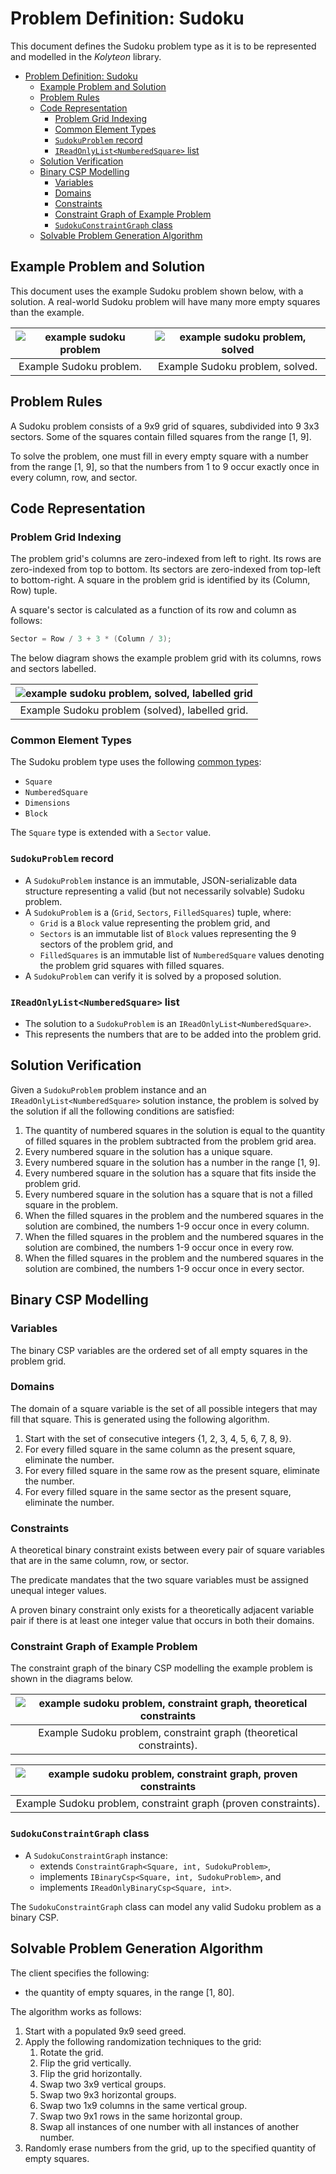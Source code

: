 # Problem Definition: Sudoku

This document defines the Sudoku problem type as it is to be represented and modelled in the *Kolyteon* library.

- [Problem Definition: Sudoku](#problem-definition-sudoku)
  - [Example Problem and Solution](#example-problem-and-solution)
  - [Problem Rules](#problem-rules)
  - [Code Representation](#code-representation)
    - [Problem Grid Indexing](#problem-grid-indexing)
    - [Common Element Types](#common-element-types)
    - [`SudokuProblem` record](#sudokuproblem-record)
    - [`IReadOnlyList<NumberedSquare>` list](#ireadonlylistnumberedsquare-list)
  - [Solution Verification](#solution-verification)
  - [Binary CSP Modelling](#binary-csp-modelling)
    - [Variables](#variables)
    - [Domains](#domains)
    - [Constraints](#constraints)
    - [Constraint Graph of Example Problem](#constraint-graph-of-example-problem)
    - [`SudokuConstraintGraph` class](#sudokuconstraintgraph-class)
  - [Solvable Problem Generation Algorithm](#solvable-problem-generation-algorithm)

## Example Problem and Solution

This document uses the example Sudoku problem shown below, with a solution. A real-world Sudoku problem will have many more empty squares than the example.

| ![example sudoku problem](media/example-problems-sudoku-problem.png) | ![example sudoku problem, solved](media/example-problems-sudoku-problem-solved.png) |
|:--------------------------------------------------------------------:|:-----------------------------------------------------------------------------------:|
|                       Example Sudoku problem.                        |                           Example Sudoku problem, solved.                           |

## Problem Rules

A Sudoku problem consists of a 9x9 grid of squares, subdivided into 9 3x3 sectors. Some of the squares contain filled squares from the range [1, 9].

To solve the problem, one must fill in every empty square with a number from the range [1, 9], so that the numbers from 1 to 9 occur exactly once in every column, row, and sector.

## Code Representation

### Problem Grid Indexing

The problem grid's columns are zero-indexed from left to right. Its rows are zero-indexed from top to bottom. Its sectors are zero-indexed from top-left to bottom-right. A square in the problem grid is identified by its (Column, Row) tuple.

A square's sector is calculated as a function of its row and column as follows:

```csharp
Sector = Row / 3 + 3 * (Column / 3);
```

The below diagram shows the example problem grid with its columns, rows and sectors labelled.

| ![example sudoku problem, solved, labelled grid](media/example-problems-sudoku-problem-grid-labelled.png) |
|:---------------------------------------------------------------------------------------------------------:|
|                              Example Sudoku problem (solved), labelled grid.                              |

### Common Element Types

The Sudoku problem type uses the following [common types](problem_definition_common_elements.md):

- `Square`
- `NumberedSquare`
- `Dimensions`
- `Block`

The `Square` type is extended with a `Sector` value.

### `SudokuProblem` record

- A `SudokuProblem` instance is an immutable, JSON-serializable data structure representing a valid (but not necessarily solvable) Sudoku problem.
- A `SudokuProblem` is a (`Grid`, `Sectors`, `FilledSquares`) tuple, where:
  - `Grid` is a `Block` value representing the problem grid, and
  - `Sectors` is an immutable list of `Block` values representing the 9 sectors of the problem grid, and
  - `FilledSquares` is an immutable list of `NumberedSquare` values denoting the problem grid squares with filled squares.
- A `SudokuProblem` can verify it is solved by a proposed solution.

### `IReadOnlyList<NumberedSquare>` list

- The solution to a `SudokuProblem` is an `IReadOnlyList<NumberedSquare>`.
- This represents the numbers that are to be added into the problem grid.

## Solution Verification

Given a `SudokuProblem` problem instance and an `IReadOnlyList<NumberedSquare>` solution instance, the problem is solved by the solution if all the following conditions are satisfied:

1. The quantity of numbered squares in the solution is equal to the quantity of filled squares in the problem subtracted from the problem grid area.
2. Every numbered square in the solution has a unique square.
3. Every numbered square in the solution has a number in the range [1, 9].
4. Every numbered square in the solution has a square that fits inside the problem grid.
5. Every numbered square in the solution has a square that is not a filled square in the problem.
6. When the filled squares in the problem and the numbered squares in the solution are combined, the numbers 1-9 occur once in every column.
7. When the filled squares in the problem and the numbered squares in the solution are combined, the numbers 1-9 occur once in every row.
8. When the filled squares in the problem and the numbered squares in the solution are combined, the numbers 1-9 occur once in every sector.

## Binary CSP Modelling

### Variables

The binary CSP variables are the ordered set of all empty squares in the problem grid.

### Domains

The domain of a square variable is the set of all possible integers that may fill that square. This is generated using the following algorithm.

1. Start with the set of consecutive integers {1, 2, 3, 4, 5, 6, 7, 8, 9}.
2. For every filled square in the same column as the present square, eliminate the number.
3. For every filled square in the same row as the present square, eliminate the number.
4. For every filled square in the same sector as the present square, eliminate the number.

### Constraints

A theoretical binary constraint exists between every pair of square variables that are in the same column, row, or sector.

The predicate mandates that the two square variables must be assigned unequal integer values.

A proven binary constraint only exists for a theoretically adjacent variable pair if there is at least one integer value that occurs in both their domains.

### Constraint Graph of Example Problem

The constraint graph of the binary CSP modelling the example problem is shown in the diagrams below.

| ![example sudoku problem, constraint graph, theoretical constraints](media/example-problems-sudoku-constraint-graph-theoretical.png) |
|:------------------------------------------------------------------------------------------------------------------------------------:|
|                                 Example Sudoku problem, constraint graph (theoretical constraints).                                  |

| ![example sudoku problem, constraint graph, proven constraints](media/example-problems-sudoku-constraint-graph-proven.png) |
|:--------------------------------------------------------------------------------------------------------------------------:|
|                               Example Sudoku problem, constraint graph (proven constraints).                               |

### `SudokuConstraintGraph` class

- A `SudokuConstraintGraph` instance:
  - extends `ConstraintGraph<Square, int, SudokuProblem>`,
  - implements `IBinaryCsp<Square, int, SudokuProblem>`, and
  - implements `IReadOnlyBinaryCsp<Square, int>`.

The `SudokuConstraintGraph` class can model any valid Sudoku problem as a binary CSP.

## Solvable Problem Generation Algorithm

The client specifies the following:

- the quantity of empty squares, in the range \[1, 80\].

The algorithm works as follows:

1. Start with a populated 9x9 seed greed.
2. Apply the following randomization techniques to the grid:
   1. Rotate the grid.
   2. Flip the grid vertically.
   3. Flip the grid horizontally.
   4. Swap two 3x9 vertical groups.
   5. Swap two 9x3 horizontal groups.
   6. Swap two 1x9 columns in the same vertical group.
   7. Swap two 9x1 rows in the same horizontal group.
   8. Swap all instances of one number with all instances of another number.
3. Randomly erase numbers from the grid, up to the specified quantity of empty squares.
